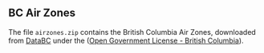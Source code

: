 ## BC Air Zones

The file `airzones.zip` contains the British Columbia Air Zones, downloaded from [DataBC](http://catalogue.data.gov.bc.ca/dataset/british-columbia-air-zones) under the ([Open Government License - British Columbia](http://www.data.gov.bc.ca/local/dbc/docs/license/OGL-vbc2.0.pdf)). 

